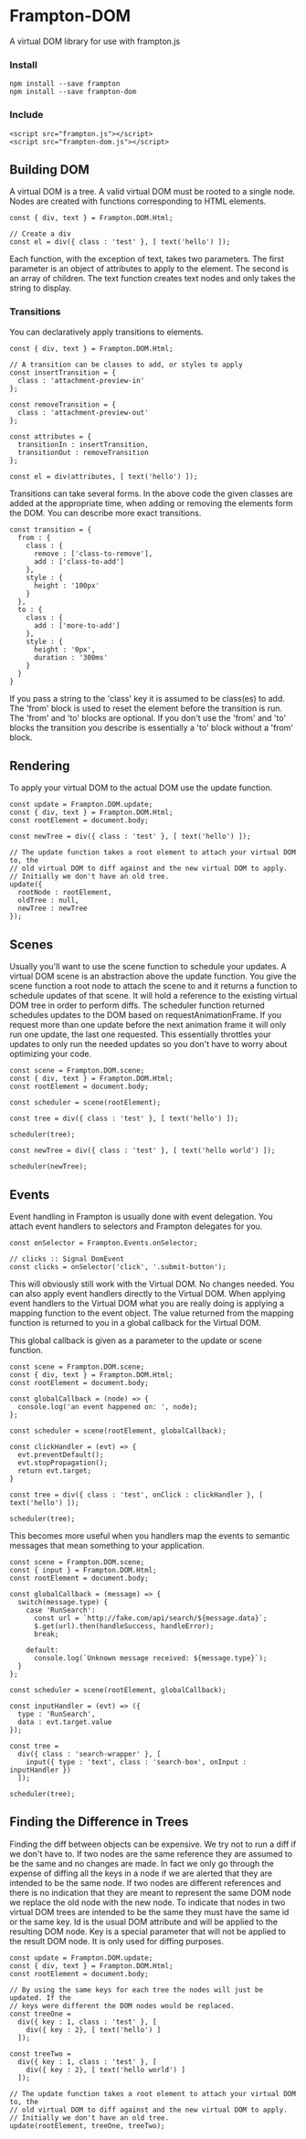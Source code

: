 # Frampton-DOM

A virtual DOM library for use with frampton.js

### Install

```
npm install --save frampton
npm install --save frampton-dom
```

### Include

```
<script src="frampton.js"></script>
<script src="frampton-dom.js"></script>
```


## Building DOM

A virtual DOM is a tree. A valid virtual DOM must be rooted to a single node. Nodes are created with functions corresponding to HTML elements.

```
const { div, text } = Frampton.DOM.Html;

// Create a div
const el = div({ class : 'test' }, [ text('hello') ]);
```

Each function, with the exception of text, takes two parameters. The first parameter is an object of attributes to apply to the element. The second is an array of children. The text function creates text nodes and only takes the string to display.

### Transitions

You can declaratively apply transitions to elements.

```
const { div, text } = Frampton.DOM.Html;

// A transition can be classes to add, or styles to apply
const insertTransition = {
  class : 'attachment-preview-in'
};

const removeTransition = {
  class : 'attachment-preview-out'
};

const attributes = {
  transitionIn : insertTransition,
  transitionOut : removeTransition
};

const el = div(attributes, [ text('hello') ]);
```

Transitions can take several forms. In the above code the given classes are added at the appropriate time, when adding or removing the elements form the DOM. You can describe more exact transitions.

```
const transition = {
  from : {
    class : {
      remove : ['class-to-remove'],
      add : ['class-to-add']
    },
    style : {
      height : '100px'
    }
  },
  to : {
    class : {
      add : ['more-to-add']
    },
    style : {
      height : '0px',
      duration : '300ms'
    }
  }
}
```

If you pass a string to the 'class' key it is assumed to be class(es) to add. The 'from' block is used to reset the element before the transition is run. The 'from' and 'to' blocks are optional. If you don't use the 'from' and 'to' blocks the transition you describe is essentially a 'to' block without a 'from' block.


## Rendering

To apply your virtual DOM to the actual DOM use the update function.

```
const update = Frampton.DOM.update;
const { div, text } = Frampton.DOM.Html;
const rootElement = document.body;

const newTree = div({ class : 'test' }, [ text('hello') ]);

// The update function takes a root element to attach your virtual DOM to, the
// old virtual DOM to diff against and the new virtual DOM to apply.
// Initially we don't have an old tree.
update({
  rootNode : rootElement,
  oldTree : null,
  newTree : newTree
});
```

## Scenes

Usually you'll want to use the scene function to schedule your updates. A virtual DOM scene is an abstraction above the update function. You give the scene function a root node to attach the scene to and it returns a function to schedule updates of that scene. It will hold a reference to the existing virtual DOM tree in order to perform diffs. The scheduler function returned schedules updates to the DOM based on requestAnimationFrame. If you request more than one update before the next animation frame it will only run one update, the last one requested. This essentially throttles your updates to only run the needed updates so you don't have to worry about optimizing your code.

```
const scene = Frampton.DOM.scene;
const { div, text } = Frampton.DOM.Html;
const rootElement = document.body;

const scheduler = scene(rootElement);

const tree = div({ class : 'test' }, [ text('hello') ]);

scheduler(tree);

const newTree = div({ class : 'test' }, [ text('hello world') ]);

scheduler(newTree);
```


## Events

Event handling in Frampton is usually done with event delegation. You attach event handlers to selectors and Frampton delegates for you.

```
const onSelector = Frampton.Events.onSelector;

// clicks :: Signal DomEvent
const clicks = onSelector('click', '.submit-button');
```

This will obviously still work with the Virtual DOM. No changes needed. You can also apply event handlers directly to the Virtual DOM. When applying event handlers to the Virtual DOM what you are really doing is applying a mapping function to the event object. The value returned from the mapping function is returned to you in a global callback for the Virtual DOM.

This global callback is given as a parameter to the update or scene function.

```
const scene = Frampton.DOM.scene;
const { div, text } = Frampton.DOM.Html;
const rootElement = document.body;

const globalCallback = (node) => {
  console.log('an event happened on: ', node);
};

const scheduler = scene(rootElement, globalCallback);

const clickHandler = (evt) => {
  evt.preventDefault();
  evt.stopPropagation();
  return evt.target;
}

const tree = div({ class : 'test', onClick : clickHandler }, [ text('hello') ]);

scheduler(tree);
```

This becomes more useful when you handlers map the events to semantic messages that mean something to your application.

```
const scene = Frampton.DOM.scene;
const { input } = Frampton.DOM.Html;
const rootElement = document.body;

const globalCallback = (message) => {
  switch(message.type) {
    case 'RunSearch':
      const url = `http://fake.com/api/search/${message.data}`;
      $.get(url).then(handleSuccess, handleError);
      break;

    default:
      console.log(`Unknown message received: ${message.type}`);
  }
};

const scheduler = scene(rootElement, globalCallback);

const inputHandler = (evt) => ({
  type : 'RunSearch',
  data : evt.target.value
});

const tree =
  div({ class : 'search-wrapper' }, [
    input({ type : 'text', class : 'search-box', onInput : inputHandler })
  ]);

scheduler(tree);
```


## Finding the Difference in Trees

Finding the diff between objects can be expensive. We try not to run a diff if we don't have to. If two nodes are the same reference they are assumed to be the same and no changes are made. In fact we only go through the expense of diffing all the keys in a node if we are alerted that they are intended to be the same node. If two nodes are different references and there is no indication that they are meant to represent the same DOM node we replace the old node with the new node. To indicate that nodes in two virtual DOM trees are intended to be the same they must have the same id or the same key. Id is the usual DOM attribute and will be applied to the resulting DOM node. Key is a special parameter that will not be applied to the result DOM node. It is only used for diffing purposes.

```
const update = Frampton.DOM.update;
const { div, text } = Frampton.DOM.Html;
const rootElement = document.body;

// By using the same keys for each tree the nodes will just be updated. If the
// keys were different the DOM nodes would be replaced.
const treeOne =
  div({ key : 1, class : 'test' }, [
    div({ key : 2}, [ text('hello') ]
  ]);

const treeTwo =
  div({ key : 1, class : 'test' }, [
    div({ key : 2}, [ text('hello world') ]
  ]);

// The update function takes a root element to attach your virtual DOM to, the
// old virtual DOM to diff against and the new virtual DOM to apply.
// Initially we don't have an old tree.
update(rootElement, treeOne, treeTwo);
```
